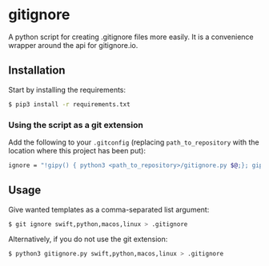 # gitignore

A python script for creating .gitignore files more easily. It is a convenience wrapper around the api for 
gitignore.io.

## Installation

Start by installing the requirements:

```bash
$ pip3 install -r requirements.txt
```

### Using the script as a git extension

Add the following to your `.gitconfig` (replacing `path_to_repository` with the location
where this project has been put):

```bash
ignore = "!gipy() { python3 <path_to_repository>/gitignore.py $@;}; gipy"
```

## Usage

Give wanted templates as a comma-separated list argument:

```bash
$ git ignore swift,python,macos,linux > .gitignore
```

Alternatively, if you do not use the git extension:

```bash
$ python3 gitignore.py swift,python,macos,linux > .gitignore
```
